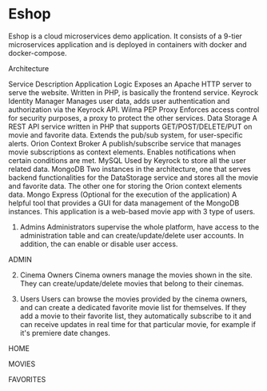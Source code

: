 # Eshop
Eshop is a cloud microservices demo application. It consists of a 9-tier microservices application and is deployed in containers with docker and docker-compose.

Architecture

Service	Description
Application Logic	Exposes an Apache HTTP server to serve the website. Written in PHP, is basically the frontend service.
Keyrock Identity Manager	Manages user data, adds user authentication and authorization via the Keyrock API.
Wilma PEP Proxy	Enforces access control for security purposes, a proxy to protect the other services.
Data Storage	A REST API service written in PHP that supports GET/POST/DELETE/PUT on movie and favorite data. Extends the pub/sub system, for user-specific alerts.
Orion Context Broker	A publish/subscribe service that manages movie subscriptions as context elements. Enables notifications when certain conditions are met.
MySQL	Used by Keyrock to store all the user related data.
MongoDB	Two instances in the architecture, one that serves backend functionalities for the DataStorage service and stores all the movie and favorite data. The other one for storing the Orion context elements data.
Mongo Express	(Optional for the execution of the application) A helpful tool that provides a GUI for data management of the MongoDB instances.
This application is a web-based movie app with 3 type of users.

1. Admins
Administrators supervise the whole platform, have access to the administration table and can create/update/delete user accounts. In addition, the can enable or disable user access.

ADMIN

2. Cinema Owners
Cinema owners manage the movies shown in the site. They can create/update/delete movies that belong to their cinemas.

3. Users
Users can browse the movies provided by the cinema owners, and can create a dedicated favorite movie list for themselves. If they add a movie to their favorite list, they automatically subscribe to it and can receive updates in real time for that particular movie, for example if it's premiere date changes.

HOME

MOVIES

FAVORITES
